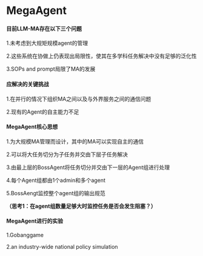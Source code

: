 # MegaAgent

#### 目前LLM-MA存在以下三个问题

1.未考虑到大规矩规模agent的管理

2.这些系统在协做上仍表现出局限性，使其在多学科任务解决中没有足够的泛化性

3.SOPs and prompt局限了MA的发展

#### 应解决的关键挑战

1.在并行的情况下组织MA之间以及与外界服务之间的通信问题

2.现有的Agent的自主能力不足

#### MegaAgent核心思想

1.为大规模MA管理而设计，其中的MA可以实现自主的通信

2.可以将大任务切分为子任务并交由下层子任务解决

3.由最上层的BossAgent将任务切分并交由下一层的Agent组进行处理

4.每个Agent组都由1个admin和多个agent

5.BossAengt监控整个agent组的输出规范

**（思考1：在agent组数量足够大时监控任务是否会发生阻塞？）**

#### MegaAgent进行的实验

1.Gobanggame

2.an industry-wide national policy simulation